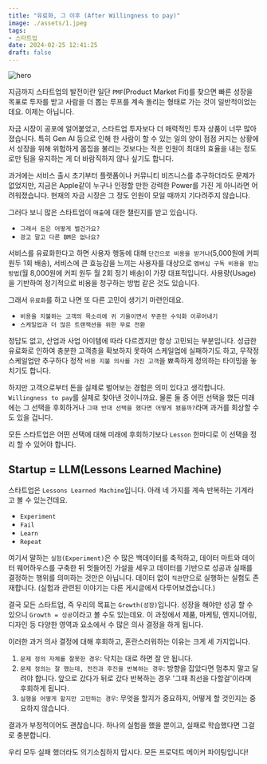 ```yaml
---
title: "유료화, 그 이후 (After Willingness to pay)"
image: ./assets/1.jpeg
tags:
- 스타트업
date: 2024-02-25 12:41:25
draft: false
---
```


![hero](./assets/1.jpeg)

지금까지 스타트업의 발전이란 일단 `PMF`(Product Market Fit)를 찾으면 빠른 성장을 목표로 투자를 받고 사람을 더 뽑는 루프를 계속 돌리는 형태로 가는 것이 일반적이었는데요. 이제는 아닙니다.

자금 시장이 공포에 얼어붙었고, 스타트업 투자보다 더 매력적인 투자 상품이 너무 많아졌습니다. 특히 Gen AI 등으로 인해 한 사람이 할 수 있는 일의 양이 점점 커지는 상황에서 성장을 위해 위험하게 몸집을 불리는 것보다는 적은 인원이 최대의 효율을 내는 정도로만 팀을 유지하는 게 더 바람직하지 않나 싶기도 합니다.

과거에는 서비스 출시 초기부터 플랫폼이나 커뮤니티 비즈니스를 추구하더라도 문제가 없었지만, 지금은 Apple같이 누구나 인정할 만한 강력한 Power를 가진 게 아니라면 어려워졌습니다. 현재의 자금 시장은 그 정도 인원이 모일 때까지 기다려주지 않습니다.

그러다 보니 많은 스타트업이 `매출`에 대한 챌린지를 받고 있습니다.

- `그래서 돈은 어떻게 벌건가요?`
- `광고 말고 다른 BM은 없나요?`

서비스를 유료화한다고 하면 사용자 행동에 대해 `단건으로 비용을 받거나`(5,000원에 커피 원두 1회 배송), 서비스에 큰 효능감을 느끼는 사용자를 대상으로 `멤버십 구독 비용을 받는 방법`(월 8,000원에 커피 원두 월 2회 정기 배송)이 가장 대표적입니다. 사용량(Usage)을 기반하여 정기적으로 비용을 청구하는 방법 같은 것도 있습니다.

그래서 `유료화`를 하고 나면 또 다른 고민이 생기기 마련인데요.

- `비용을 지불하는 고객의 목소리에 귀 기울이면서 꾸준한 수익화 이루어내기`
- `스케일업과 더 많은 트랜잭션을 위한 무료 전환`

정답도 없고, 산업과 사업 아이템에 따라 다르겠지만 항상 고민되는 부분입니다. 성급한 유료화로 인하여 충분한 고객층을 확보하지 못하여 스케일업에 실패하기도 하고, 무작정 스케일업만 추구하다 정작 `비용 지불 의사를 가진 고객`을 뾰족하게 정의하는 타이밍을 놓치기도 합니다.

하지만 고객으로부터 돈을 실제로 벌어보는 경험은 의미 있다고 생각합니다. `Willingness to pay`를 실제로 찾아낸 것이니까요. 물론 둘 중 어떤 선택을 했든 미래에는 그 선택을 후회하거나 `그때 반대 선택을 했다면 어떻게 됐을까?`라며 과거를 회상할 수도 있을 겁니다.

모든 스타트업은 어떤 선택에 대해 미래에 후회하기보다 `Lesson` 한마디로 이 선택을 정리 할 수 있어야 합니다.

## Startup = LLM(Lessons Learned Machine)

스타트업은 `Lessons Learned Machine`입니다. 아래 네 가지를 계속 반복하는 기계라고 볼 수 있는건데요.

- `Experiment`
- `Fail`
- `Learn`
- `Repeat`

여기서 말하는 `실험(Experiment)`은 수 많은 백데이터를 축적하고, 데이터 마트와 데이터 웨어하우스를 구축한 뒤 멋들어진 가설을 세우고 데이터를 기반으로 성공과 실패를 결정하는 행위를 의미하는 것만은 아닙니다. 데이터 없이 `직관`만으로 실행하는 실험도 존재합니다. (실험과 관련된 이야기는 다른 게시글에서 다루어보겠습니다.)

결국 모든 스타트업, 즉 우리의 목표는 `Growth(성장)`입니다. 성장을 해야만 성공 할 수 있으니 `Growth = 성공`이라고 볼 수도 있는데요. 이 과정에서 제품, 마케팅, 엔지니어링, 디자인 등 다양한 영역과 요소에서 수 많은 의사 결정을 하게 됩니다.

이러한 과거 의사 결정에 대해 후회하고, 혼란스러워하는 이유는 크게 세 가지입니다.

1. `문제 정의 자체를 잘못한 경우`: 닥치는 대로 하면 잘 안 됩니다.
2. `문제 정의는 잘 했는데, 전진과 후진을 반복하는 경우`: 방향을 잡았다면 멈추지 말고 달려야 합니다. 앞으로 갔다가 뒤로 갔다 반복하는 경우 '그때 최선을 다할걸'이라며 후회하게 됩니다.
3. `실행을 어떻게 할지만 고민하는 경우`: 무엇을 할지가 중요하지, 어떻게 할 것인지는 중요하지 않습니다.

결과가 부정적이어도 괜찮습니다. 하나의 실험을 했을 뿐이고, 실패로 학습했다면 그걸로 충분합니다.

우리 모두 실패 했더라도 의기소침하지 맙시다. 모든 프로덕트 메이커 파이팅입니다!